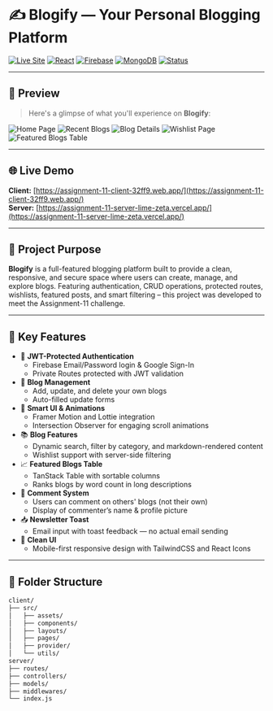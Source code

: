# ✍️ Blogify — Your Personal Blogging Platform

[![Live Site](https://img.shields.io/badge/Live_Site-Blogify-green?style=flat-square&logo=Firebase)](https://assignment-11-client-32ff9.web.app/)
[![React](https://img.shields.io/badge/React-19.1-blue?logo=react)](https://react.dev/)
[![Firebase](https://img.shields.io/badge/Firebase-11.9-orange?logo=firebase)](https://firebase.google.com)
[![MongoDB](https://img.shields.io/badge/MongoDB-Server-green?logo=mongodb)](https://www.mongodb.com/)
[![Status](https://img.shields.io/badge/Status-Deployed-success)](https://assignment-11-client-32ff9.web.app/)

---

## 📸 Preview

> Here's a glimpse of what you'll experience on **Blogify**:

![Home Page](https://i.ibb.co/mrwt2Lfn/1.png)
![Recent Blogs](https://i.ibb.co/mCWXKRcF/2.png)
![Blog Details](https://i.ibb.co/0jgRDFJ6/3.png)
![Wishlist Page](https://i.ibb.co/pvQYcSRT/4.png)
![Featured Blogs Table](https://i.ibb.co/NdRLzKj6/5.png)

---

## 🌐 Live Demo

**Client:** [https://assignment-11-client-32ff9.web.app/](https://assignment-11-client-32ff9.web.app/)  
**Server:** [https://assignment-11-server-lime-zeta.vercel.app/](https://assignment-11-server-lime-zeta.vercel.app/)

---

## 🎯 Project Purpose

**Blogify** is a full-featured blogging platform built to provide a clean, responsive, and secure space where users can create, manage, and explore blogs. Featuring authentication, CRUD operations, protected routes, wishlists, featured posts, and smart filtering – this project was developed to meet the Assignment-11 challenge.

---

## 🚀 Key Features

- 🔐 **JWT-Protected Authentication**
  - Firebase Email/Password login & Google Sign-In
  - Private Routes protected with JWT validation
- 📝 **Blog Management**
  - Add, update, and delete your own blogs
  - Auto-filled update forms
- 🧠 **Smart UI & Animations**
  - Framer Motion and Lottie integration
  - Intersection Observer for engaging scroll animations
- 📚 **Blog Features**
  - Dynamic search, filter by category, and markdown-rendered content
  - Wishlist support with server-side filtering
- 📈 **Featured Blogs Table**
  - TanStack Table with sortable columns
  - Ranks blogs by word count in long descriptions
- 💬 **Comment System**
  - Users can comment on others' blogs (not their own)
  - Display of commenter’s name & profile picture
- 📥 **Newsletter Toast**
  - Email input with toast feedback — no actual email sending
- 🧼 **Clean UI**
  - Mobile-first responsive design with TailwindCSS and React Icons

---

## 📁 Folder Structure

```bash
client/
├── src/
│   ├── assets/
│   ├── components/
│   ├── layouts/
│   ├── pages/
│   ├── provider/
│   └── utils/
server/
├── routes/
├── controllers/
├── models/
├── middlewares/
└── index.js
```
